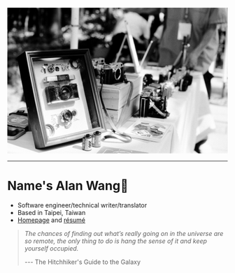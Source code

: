 ![profile](profile.jpg)

---

# Name's Alan Wang👋

- Software engineer/technical writer/translator
- Based in Taipei, Taiwan
- [Homepage](https://alankrantas.github.io/) and [résumé](https://www.cakeresume.com/krantas)

> *The chances of finding out what’s really going on in the universe are so remote, the only thing to do is hang the sense of it and keep yourself occupied.*
> 
> --- The Hitchhiker's Guide to the Galaxy
